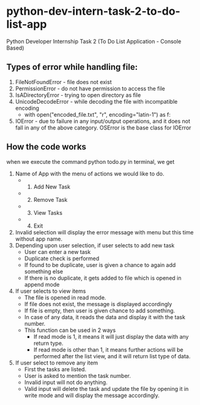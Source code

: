 # python-dev-intern-task-2-to-do-list-app
Python Developer Internship Task 2 (To Do List Application - Console Based) 

## Types of error while handling file: ##
1. FileNotFoundError - file does not exist
2. PermissionError - do not have permission to access the file
3. IsADirectoryError - trying to open directory as file
4. UnicodeDecodeError - while decoding the file with incompatible encoding
   - with open("encoded_file.txt", "r", encoding="latin-1") as f:
5. IOError - due to failure in any input/output operations, and it does not fall in any of the above category. OSError is the base class for IOError

## How the code works ##

when we execute the command python todo.py in terminal, we get
1. Name of App with the menu of actions we would like to do.
   - 1. Add New Task
   - 2. Remove Task
   - 3. View Tasks
   - 4. Exit
2. Invalid selection will display the error message with menu but this time without app name.
3. Depending upon user selection, if user selects to add new task
   - User can enter a new task
   - Duplicate check is performed
   - If found to be duplicate, user is given a chance to again add something else
   - If there is no duplicate, it gets added to file which is opened in append mode
4. If user selects to view items
   - The file is opened in read mode.
   - If file does not exist, the message is displayed accordingly
   - If file is empty, then user is given chance to add something.
   - In case of any data, it reads the data and display it with the task number.
   - This function can be used in 2 ways
     - If read mode is 1, it means it will just display the data with any return type.
     - If read mode is other than 1, it means further actions will be performed after the list view, and it will return list type of data.
5. If user select to remove any item
   - First the tasks are listed.
   - User is asked to mention the task number.
   - Invalid input will not do anything.
   - Valid input will delete the task and update the file by opening it in write mode and will display the message accordingly.
